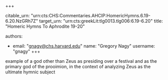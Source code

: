 +++


citable_urn: "urn:cts:CHS:Commentaries.AHCIP:HomericHymns.6.19-6.20.NzGRh7Z"
target_urn: "urn:cts:greekLit:tlg0013.tlg006:6.19-6.20"
title: "Homeric Hymns To Aphrodite 19-20"

authors:
- email: "gnagy@chs.harvard.edu"
  name: "Gregory Nagy"
  username: "gnagy"
+++

<p>example of a god other than Zeus as presiding over a festival and as the primary god of the prooimion, in the context of analyzing Zeus as the ultimate hymnic subject</p>